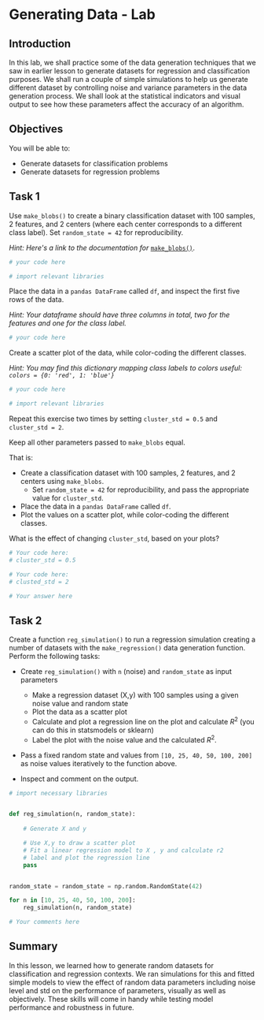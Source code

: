 
# Generating Data - Lab

## Introduction

In this lab, we shall practice some of the data generation techniques that we saw in earlier lesson to generate datasets for regression and classification purposes. We shall run a couple of simple simulations to help us generate different dataset by controlling noise and variance parameters in the data generation process. We shall look at the statistical indicators and visual output to see how these parameters affect the accuracy of an algorithm. 

## Objectives
You will be able to:

- Generate datasets for classification problems
- Generate datasets for regression problems

## Task 1

Use `make_blobs()` to create a binary classification dataset with 100 samples, 2 features, and 2 centers (where each center corresponds to a different class label). Set `random_state = 42` for reproducibility.

_Hint: Here's a link to the documentation for_ [`make_blobs()`](https://scikit-learn.org/stable/modules/generated/sklearn.datasets.make_blobs.html).


```python
# your code here 

# import relevant libraries 
```

Place the data in a `pandas DataFrame` called `df`, and inspect the first five rows of the data. 

_Hint: Your dataframe should have three columns in total, two for the features and one for the class label._ 


```python
# your code here 
```

Create a scatter plot of the data, while color-coding the different classes.

_Hint: You may find this dictionary mapping class labels to colors useful: 
`colors = {0: 'red', 1: 'blue'}`_


```python
# your code here 

# import relevant libraries 
```

Repeat this exercise two times by setting `cluster_std = 0.5` and `cluster_std = 2`. 

Keep all other parameters passed to `make_blobs` equal. 

That is:
* Create a classification dataset with 100 samples, 2 features, and 2 centers using `make_blobs`. 
    * Set `random_state = 42` for reproducibility, and pass the appropriate value for `cluster_std`. 
* Place the data in a `pandas DataFrame` called `df`. 
* Plot the values on a scatter plot, while color-coding the different classes.

What is the effect of changing `cluster_std`, based on your plots? 


```python
# Your code here: 
# cluster_std = 0.5
```


```python
# Your code here: 
# clusted_std = 2
```


```python
# Your answer here 
```

## Task 2

Create a function `reg_simulation()` to run a regression simulation creating a number of datasets with the `make_regression()` data generation function. Perform the following tasks:

* Create `reg_simulation()` with `n` (noise) and `random_state` as input parameters
    * Make a regression dataset (X,y) with 100 samples using a given noise value and random state
    * Plot the data as a scatter plot 
    * Calculate and plot a regression line on the plot and calculate $R^2$ (you can do this in statsmodels or sklearn)
    * Label the plot with the noise value and the calculated $R^2$.
    
* Pass a fixed random state and values from `[10, 25, 40, 50, 100, 200]` as noise values iteratively to the function above. 
* Inspect and comment on the output.


```python
# import necessary libraries


def reg_simulation(n, random_state):
    
    # Generate X and y

    # Use X,y to draw a scatter plot
    # Fit a linear regression model to X , y and calculate r2
    # label and plot the regression line 
    pass


random_state = random_state = np.random.RandomState(42)

for n in [10, 25, 40, 50, 100, 200]:
    reg_simulation(n, random_state)
```


```python
# Your comments here
```

## Summary 

In this lesson, we learned how to generate random datasets for classification and regression contexts. We ran simulations for this and fitted simple models to view the effect of random data parameters including noise level and std on the performance of parameters, visually as well as objectively. These skills will come in handy while testing model performance and robustness in future. 
